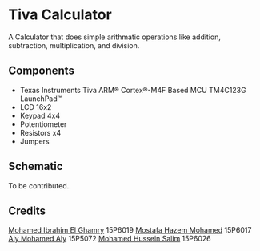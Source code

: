 # Tiva Calculator
A Calculator that does simple arithmatic operations like addition, subtraction, multiplication, and division.

## Components
- Texas Instruments Tiva ARM® Cortex®-M4F Based MCU TM4C123G LaunchPad™
- LCD 16x2
- Keypad 4x4
- Potentiometer
- Resistors x4
- Jumpers

## Schematic
To be contributed.. 

## Credits
[Mohamed Ibrahim El Ghamry](https://github.com/Ghamry0x1)		15P6019
[Mostafa Hazem Mohamed](https://github.com/mostafa172)			15P6017
[Aly Mohamed Aly](https://github.com/AlyMohamedAly)				15P5072
[Mohamed Hussein Salim](https://github.com/mohamedhussein98)	15P6026